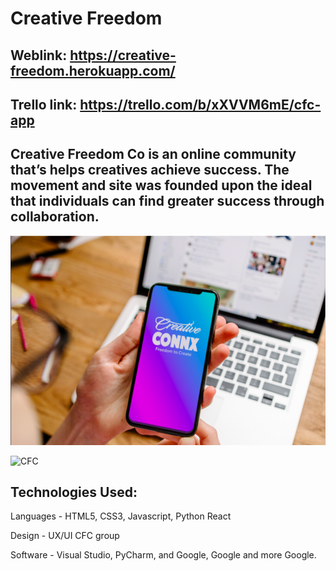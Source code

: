 # Creative Freedom

## Weblink: https://creative-freedom.herokuapp.com/

## Trello link: https://trello.com/b/xXVVM6mE/cfc-app

## Creative Freedom Co is an online community that’s helps creatives achieve success. The movement and site was founded upon the ideal that individuals can find greater success through collaboration.


![CFC](client/public/Wireframes:ERD/CFC_Splash.png)

![CFC](client/public/Wireframes:ERD/MVPDiagram.png)



## Technologies Used:
Languages - HTML5, CSS3, Javascript, Python React

Design - UX/UI CFC group

Software - Visual Studio, PyCharm,  and Google, Google and more Google.
